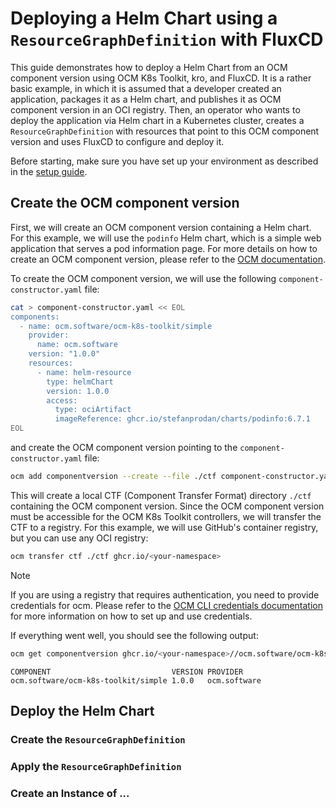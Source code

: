 # Deploying a Helm Chart using a `ResourceGraphDefinition` with FluxCD

This guide demonstrates how to deploy a Helm Chart from an OCM component version using OCM K8s Toolkit, kro, and FluxCD.
It is a rather basic example, in which it is assumed that a developer created an application, packages it as a Helm
chart, and publishes it as OCM component version in an OCI registry. Then, an operator who wants to deploy the
application via Helm chart in a Kubernetes cluster, creates a `ResourceGraphDefinition` with resources that point to
this OCM component version and uses FluxCD to configure and deploy it.

Before starting, make sure you have set up your environment as described in the [setup guide](setup.md).

## Create the OCM component version

First, we will create an OCM component version containing a Helm chart. For this example, we will use the `podinfo`
Helm chart, which is a simple web application that serves a pod information page. For more details on how to create an
OCM component version, please refer to the [OCM documentation][ocm-doc].

To create the OCM component version, we will use the following `component-constructor.yaml` file:

```bash
cat > component-constructor.yaml << EOL
components:
  - name: ocm.software/ocm-k8s-toolkit/simple
    provider:
      name: ocm.software
    version: "1.0.0"
    resources:
      - name: helm-resource
        type: helmChart
        version: 1.0.0
        access:
          type: ociArtifact
          imageReference: ghcr.io/stefanprodan/charts/podinfo:6.7.1
EOL
```

and create the OCM component version pointing to the `component-constructor.yaml` file:

```bash
ocm add componentversion --create --file ./ctf component-constructor.yaml
```

This will create a local CTF (Component Transfer Format) directory `./ctf` containing the OCM component version. Since
the OCM component version must be accessible for the OCM K8s Toolkit controllers, we will transfer the CTF to a
registry. For this example, we will use GitHub's container registry, but you can use any OCI registry:

```bash
ocm transfer ctf ./ctf ghcr.io/<your-namespace>
```

> [!NOTE]
> If you are using a registry that requires authentication, you need to provide credentials for ocm. Please refer to
> the [OCM CLI credentials documentation][ocm-credentials] for more information on how to set up and use credentials.

If everything went well, you should see the following output:

```bash
ocm get componentversion ghcr.io/<your-namespace>//ocm.software/ocm-k8s-toolkit/simple:1.0.0
```

```console
COMPONENT                           VERSION PROVIDER
ocm.software/ocm-k8s-toolkit/simple 1.0.0   ocm.software
```

## Deploy the Helm Chart

### Create the `ResourceGraphDefinition`

### Apply the `ResourceGraphDefinition`

### Create an Instance of ...

[ocm-doc]: https://ocm.software/docs/getting-started/create-component-version/
[ocm-credentials]: https://ocm.software/docs/tutorials/creds-in-ocmconfig/